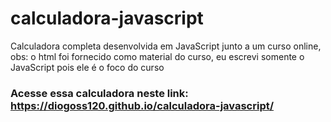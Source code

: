 # calculadora-javascript
Calculadora completa desenvolvida em JavaScript junto a um curso online, 
obs: o html foi fornecido como material do curso, eu escrevi somente o JavaScript pois ele é o foco do curso

### Acesse essa calculadora neste link: https://diogoss120.github.io/calculadora-javascript/
